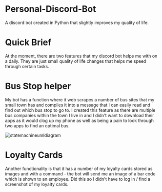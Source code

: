 # Personal-Discord-Bot
A discord bot created in Python that slightly improves my quality of life.


# Quick Brief 

At the moment, there are two features that my discord bot helps me with on a daily. They are just small quality of life changes that helps me speed through certain tasks.

# Bus Stop helper

My bot has a function where it web scrapes a number of bus sites that my small town has and compiles it into a message that I can easily read and find out which bus stop to go to. I created this feature as there are multiple bus companies within the town I live in and I didn't want to download their apps as it would clog up my phone as well as being a pain to look through two apps to find an optimal bus.

![statemachineumldiagram](https://i.imgur.com/OMLpY85.jpg)

# Loyalty Cards

Another functionality is that it has a number of my loyalty cards stored as images and with a command - the bot will send me an image of a bar code which is shown to an employee. Did this so I didn't have to log in / find a screenshot of my loyalty cards.
